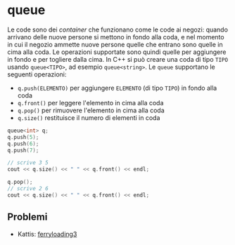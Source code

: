 # queue

Le code sono dei *container* che funzionano come le code ai negozi: quando arrivano delle nuove persone si mettono in fondo alla coda, e nel momento in cui il negozio ammette nuove persone quelle che entrano sono quelle in cima alla coda. Le operazioni supportate sono quindi quelle per aggiungere in fondo e per togliere dalla cima. In C++ si può creare una coda di tipo `TIPO` usando `queue<TIPO>`, ad esempio `queue<string>`.  Le `queue` supportano le seguenti operazioni:
- `q.push(ELEMENTO)` per aggiungere `ELEMENTO` (di tipo `TIPO`) in fondo alla coda
- `q.front()` per leggere l'elemento in cima alla coda
- `q.pop()` per rimuovere l'elemento in cima alla coda
- `q.size()` restituisce il numero di elementi in coda

```cpp
queue<int> q;
q.push(5);
q.push(6);
q.push(7);

// scrive 3 5
cout << q.size() << " " << q.front() << endl;

q.pop();
// scrive 2 6
cout << q.size() << " " << q.front() << endl;
```

## Problemi

- Kattis: [ferryloading3](https://open.kattis.com/problems/ferryloading3)
